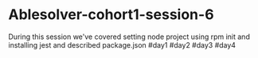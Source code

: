 # Ablesolver-cohort1-session-6
 During this session we've covered setting node project using rpm init and installing jest and described package.json 
#day1
#day2
#day3
#day4
